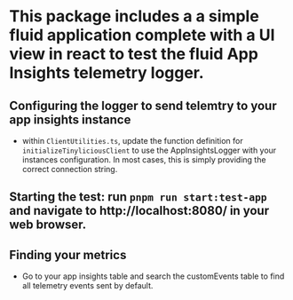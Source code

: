 # This package includes a a simple fluid application complete with a UI view in react to test the fluid App Insights telemetry logger.

## Configuring the logger to send telemtry to your app insights instance
 - within `ClientUtilities.ts`, update the function definition for `initializeTinyliciousClient` to use the AppInsightsLogger with your instances configuration. In most cases, this is simply providing the correct connection string.

## Starting the test: run `pnpm run start:test-app` and navigate to http://localhost:8080/ in your web browser.

## Finding your metrics
 - Go to your app insights table and search the customEvents table to find all telemetry events sent by default.